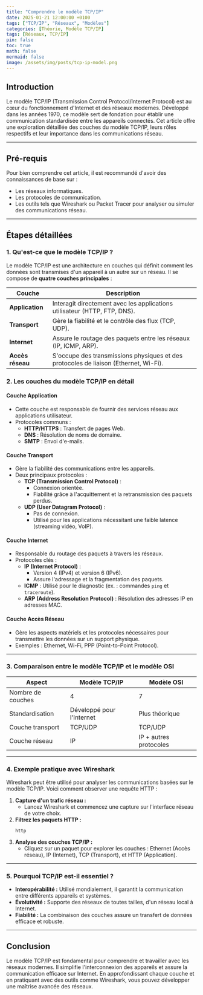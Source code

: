 ```yaml
---
title: "Comprendre le modèle TCP/IP"
date: 2025-01-21 12:00:00 +0100
tags: ["TCP/IP", "Réseaux", "Modèles"]
categories: [Théorie, Modèle TCP/IP]
tags: [Réseaux, TCP/IP]
pin: false
toc: true
math: false
mermaid: false
image: /assets/img/posts/tcp-ip-model.png
---
```


## Introduction

Le modèle TCP/IP (Transmission Control Protocol/Internet Protocol) est au cœur du fonctionnement d'Internet et des réseaux modernes. Développé dans les années 1970, ce modèle sert de fondation pour établir une communication standardisée entre les appareils connectés. Cet article offre une exploration détaillée des couches du modèle TCP/IP, leurs rôles respectifs et leur importance dans les communications réseau.

---

## Pré-requis

Pour bien comprendre cet article, il est recommandé d'avoir des connaissances de base sur :

- Les réseaux informatiques.
- Les protocoles de communication.
- Les outils tels que Wireshark ou Packet Tracer pour analyser ou simuler des communications réseau.

---

## Étapes détaillées

### 1. Qu'est-ce que le modèle TCP/IP ?

Le modèle TCP/IP est une architecture en couches qui définit comment les données sont transmises d'un appareil à un autre sur un réseau. Il se compose de **quatre couches principales** :

| Couche             | Description                                                                 |
|--------------------|-----------------------------------------------------------------------------|
| **Application**    | Interagit directement avec les applications utilisateur (HTTP, FTP, DNS).   |
| **Transport**      | Gère la fiabilité et le contrôle des flux (TCP, UDP).                       |
| **Internet**       | Assure le routage des paquets entre les réseaux (IP, ICMP, ARP).            |
| **Accès réseau**   | S'occupe des transmissions physiques et des protocoles de liaison (Ethernet, Wi-Fi). |

### 2. Les couches du modèle TCP/IP en détail

#### **Couche Application**

- Cette couche est responsable de fournir des services réseau aux applications utilisateur.
- Protocoles communs :
  - **HTTP/HTTPS** : Transfert de pages Web.
  - **DNS** : Résolution de noms de domaine.
  - **SMTP** : Envoi d'e-mails.

#### **Couche Transport**

- Gère la fiabilité des communications entre les appareils.
- Deux principaux protocoles :
  - **TCP (Transmission Control Protocol)** :
    - Connexion orientée.
    - Fiabilité grâce à l'acquittement et la retransmission des paquets perdus.
  - **UDP (User Datagram Protocol)** :
    - Pas de connexion.
    - Utilisé pour les applications nécessitant une faible latence (streaming vidéo, VoIP).

#### **Couche Internet**

- Responsable du routage des paquets à travers les réseaux.
- Protocoles clés :
  - **IP (Internet Protocol)** :
    - Version 4 (IPv4) et version 6 (IPv6).
    - Assure l'adressage et la fragmentation des paquets.
  - **ICMP** : Utilisé pour le diagnostic (ex. : commandes `ping` et `traceroute`).
  - **ARP (Address Resolution Protocol)** : Résolution des adresses IP en adresses MAC.

#### **Couche Accès Réseau**

- Gère les aspects matériels et les protocoles nécessaires pour transmettre les données sur un support physique.
- Exemples : Ethernet, Wi-Fi, PPP (Point-to-Point Protocol).

---

### 3. Comparaison entre le modèle TCP/IP et le modèle OSI

| Aspect                  | Modèle TCP/IP         | Modèle OSI                |
|-------------------------|-----------------------|---------------------------|
| Nombre de couches       | 4                     | 7                         |
| Standardisation         | Développé pour l'Internet | Plus théorique             |
| Couche transport        | TCP/UDP               | TCP/UDP                   |
| Couche réseau           | IP                    | IP + autres protocoles    |

---

### 4. Exemple pratique avec Wireshark

Wireshark peut être utilisé pour analyser les communications basées sur le modèle TCP/IP. Voici comment observer une requête HTTP :

1. **Capture d'un trafic réseau :**
   - Lancez Wireshark et commencez une capture sur l'interface réseau de votre choix.
2. **Filtrez les paquets HTTP :**
   ```plaintext
   http
   ```
3. **Analyse des couches TCP/IP :**
   - Cliquez sur un paquet pour explorer les couches : Ethernet (Accès réseau), IP (Internet), TCP (Transport), et HTTP (Application).

---

### 5. Pourquoi TCP/IP est-il essentiel ?

- **Interopérabilité :** Utilisé mondialement, il garantit la communication entre différents appareils et systèmes.
- **Évolutivité :** Supporte des réseaux de toutes tailles, d'un réseau local à Internet.
- **Fiabilité :** La combinaison des couches assure un transfert de données efficace et robuste.

---

## Conclusion

Le modèle TCP/IP est fondamental pour comprendre et travailler avec les réseaux modernes. Il simplifie l'interconnexion des appareils et assure la communication efficace sur Internet. En approfondissant chaque couche et en pratiquant avec des outils comme Wireshark, vous pouvez développer une maîtrise avancée des réseaux.

